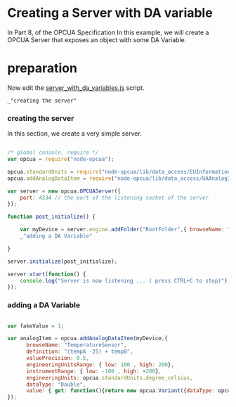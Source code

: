 
# Creating a Server with DA variable

In Part 8, of the OPCUA Specification
In this example, we will create a OPCUA Server that exposes an object with some DA Variable.


# preparation

Now edit the [server_with_da_variables.js](#preparation "save: | jshint ") script.

    _"creating the server"

### creating the server

In this section, we create a very simple server.

``` javascript

/* global console, require */
var opcua = require("node-opcua");

opcua.standardUnits = require("node-opcua/lib/data_access/EUInformation").standardUnits;
opcua.addAnalogDataItem = require("node-opcua/lib/data_access/UAAnalogItem").addAnalogDataItem;

var server = new opcua.OPCUAServer({
    port: 4334 // the port of the listening socket of the server
});

function post_initialize() {

    var myDevice = server.engine.addFolder("RootFolder",{ browseName: "MyDevice"});
    _"adding a DA Variable"

} 

server.initialize(post_initialize);

server.start(function() {
    console.log("Server is now listening ... ( press CTRL+C to stop)");
});

```

### adding a DA Variable

``` javascript

var fakeValue = 1;

var analogItem = opcua.addAnalogDataItem(myDevice,{
      browseName: "TemperatureSensor",
      definition: "(tempA -25) + tempB",
      valuePrecision: 0.5,
      engineeringUnitsRange: { low: 100 , high: 200},
      instrumentRange: { low: -100 , high: +200},
      engineeringUnits: opcua.standardUnits.degree_celsius,
      dataType: "Double",
      value: { get: function(){return new opcua.Variant({dataType: opcua.DataType.Double , value: fakeValue}); } }
});
```


